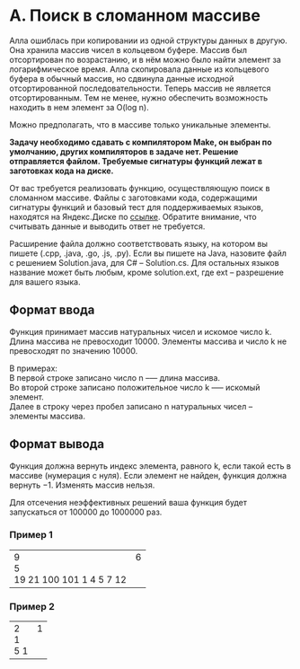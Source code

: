 # A. Поиск в сломанном массиве

Алла ошиблась при копировании из одной структуры данных в другую. Она хранила массив чисел в кольцевом буфере. Массив был отсортирован по возрастанию, и в нём можно было найти элемент за логарифмическое время. Алла скопировала данные из кольцевого буфера в обычный массив, но сдвинула данные исходной отсортированной последовательности. Теперь массив не является отсортированным. Тем не менее, нужно обеспечить возможность находить в нем элемент за O(log n).

Можно предполагать, что в массиве только уникальные элементы.

**Задачу необходимо сдавать с компилятором Make, он выбран по умолчанию, других компиляторов в задаче нет. Решение отправляется файлом. Требуемые сигнатуры функций лежат в заготовках кода на диске.**

От вас требуется реализовать функцию, осуществляющую поиск в сломанном массиве. Файлы с заготовками кода, содержащими сигнатуры функций и базовый тест для поддерживаемых языков, находятся на Яндекс.Диске по [ссылке](https://disk.yandex.ru/d/d7C1HkKCNrDg8g). Обратите внимание, что считывать данные и выводить ответ не требуется.

Расширение файла должно соответствовать языку, на котором вы пишете (.cpp, .java, .go, .js, .py). Если вы пишете на Java, назовите файл с решением Solution.java, для C# – Solution.cs. Для остальных языков название может быть любым, кроме solution.ext, где ext – разрешение для вашего языка.

## Формат ввода

Функция принимает массив натуральных чисел и искомое число k. Длина массива не превосходит 10000. Элементы массива и число k
не превосходят по значению 10000.

В примерах:<br>
В первой строке записано число n –— длина массива.<br>
Во второй строке записано положительное число k –— искомый элемент.<br>
Далее в строку через пробел записано n натуральных чисел – элементы массива.

## Формат вывода

Функция должна вернуть индекс элемента, равного k, если такой есть в массиве (нумерация с нуля). Если элемент не найден, функция должна вернуть −1.
Изменять массив нельзя.

Для отсечения неэффективных решений ваша функция будет запускаться от 100000 до 1000000 раз.

### Пример 1

<table><tr>
<td>
9<br>
5<br>
19 21 100 101 1 4 5 7 12
</td>
<td>
6
<br>
<br>
<br>
</td>
</tr></table>

### Пример 2

<table><tr>
<td>
2<br>
1<br>
5 1
</td>
<td>
1
<br>
<br>
<br>
</td>
</tr></table>
